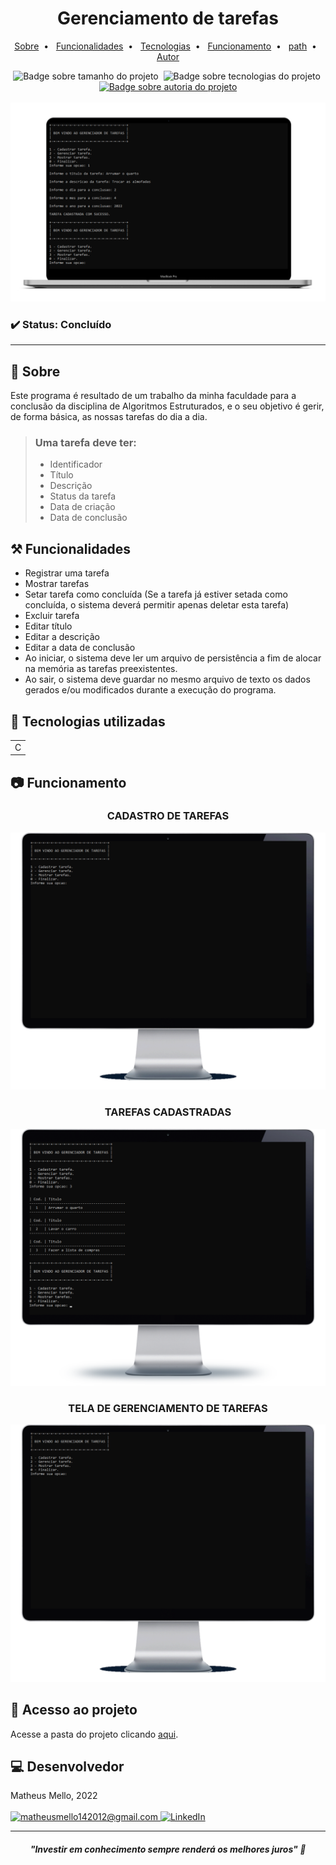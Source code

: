<h1 align="center">Gerenciamento de tarefas</h1>

<p align="center">
    <a title="Sobre" href="#-sobre">Sobre</a>&nbsp;&nbsp;•&nbsp;&nbsp;  
    <a title="Funcionalidades" href="#%EF%B8%8F-funcionalidades">Funcionalidades</a>&nbsp;&nbsp;•&nbsp;&nbsp;
    <a title="Tecnologias" href="#-tecnologias-utilizadas">Tecnologias</a>&nbsp;&nbsp;•&nbsp;&nbsp;
    <a title="Funcionamento" href="#-funcionamento">Funcionamento</a>&nbsp;&nbsp;•&nbsp;&nbsp;
    <a title="path" href="#-acesso-ao-projeto">path</a>&nbsp;&nbsp;•&nbsp;&nbsp;
    <a title="Autor" href="#-desenvolvedor">Autor</a>
</p>
<div align="center">
    <img alt="Badge sobre tamanho do projeto" title="REPO SIZE - 2,05MB" src="https://img.shields.io/badge/REPO%20SIZE-2%2C05MB-blue"/>&nbsp;
    <img alt="Badge sobre tecnologias do projeto" title="TECNOLOGIAS - 1" src="https://img.shields.io/badge/TECNOLOGIAS-1-blue"/>&nbsp;
    <a href="https://github.com/mmmello">
        <img alt="Badge sobre autoria do projeto" title="AUTOR - MATHEUS MELLO" src="https://img.shields.io/badge/AUTOR-MATHEUS%20MELLO-brightgreen"/>
    </a>
</div>
<br/>
<div align="center">
    <img alt="Imagem do site" src="src/img/imagem_topo.png"/>
</div>

### ✔️ Status: Concluído

<hr>

## 🔎 Sobre

Este programa é resultado de um trabalho da minha faculdade para a conclusão da disciplina de Algoritmos Estruturados, e o seu objetivo é gerir, de forma básica, as nossas tarefas do dia a dia.

> ### Uma tarefa deve ter:
> 
> * Identificador
> * Título
> * Descrição
> * Status da tarefa
> * Data de criação
> * Data de conclusão

## ⚒️ Funcionalidades

* Registrar uma tarefa
* Mostrar tarefas
* Setar tarefa como concluída (Se a tarefa já estiver setada como concluída, o sistema deverá permitir apenas deletar esta tarefa)
* Excluir tarefa
* Editar título
* Editar a descrição
* Editar a data de conclusão
* Ao iniciar, o sistema deve ler um arquivo de persistência a fim de alocar na memória as tarefas preexistentes.
* Ao sair, o sistema deve guardar no mesmo arquivo de texto os dados gerados e/ou modificados durante a execução do programa.

## 🚀 Tecnologias utilizadas
<table>
    <tr>
        <td>C</td>
    </tr>
</table>

## 📷 Funcionamento

### <p align="center">CADASTRO DE TAREFAS</p>

<div align="center">
    <img alt="Gif do funcionamento do programa" src="src/img/funcionamento1.gif"/>
</div>

### <p align="center">TAREFAS CADASTRADAS</p>

<div align="center">
    <img alt="Gif do funcionamento do programa" src="src/img/funcionamento2.gif"/>
</div>

### <p align="center">TELA DE GERENCIAMENTO DE TAREFAS</p>

<div align="center">
    <img alt="Gif do funcionamento do programa" src="src/img/funcionamento3.gif"/>
</div>

## 📂 Acesso ao projeto 

Acesse a pasta do projeto clicando <a href="https://github.com/mmmello/Managed-Task-System/tree/main/src">aqui</a>.

## 💻 Desenvolvedor
Matheus Mello, 2022
<br/>
<br/>
<a href = "mailto:matheusmello142012@gmail.com" target="_blank">
      <img title="matheusmello142012@gmail.com" src="https://img.shields.io/badge/Gmail-D14836?style=for-the-badge&logo=gmail&logoColor=white">
</a>
<a href = "https://www.linkedin.com/in/matheus-mello-da-silva/" target="_blank">
<img title="LinkedIn" alt="LinkedIn" src="https://img.shields.io/badge/LinkedIn-0077B5?style=for-the-badge&logo=linkedin&logoColor=white"/>
</a>

<hr>

<i><h4 align="center">"Investir em conhecimento sempre renderá os melhores juros" 💭</h4></i>